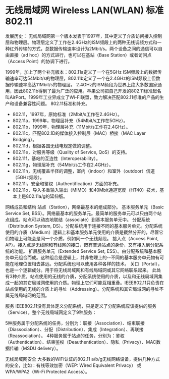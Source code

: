 # 无线局域网 Wireless LAN(WLAN) 标准802.11

发展历史：
无线局域网第一个版本发表于1997年，其中定义了介质访问接入控制层和物理层。物理层定义了工作在2.4GHz的ISM频段上的两种无线调频方式和一种红外传输的方式，总数据传输速率设计为2Mbit/s。两个设备之间的通信可以自由直接（ad hoc）的方式进行，也可以在基站（Base Station）或者访问点（Access Point）的协调下进行。

1999年，加上了两个补充版本：802.11a定义了一个在5GHz ISM频段上的数据传输速率可达54Mbit/s的物理层，802.11b定义了一个在2.4GHz的ISM频段上但数据传输速率高达11Mbit/s的物理层。 2.4GHz的ISM频段为世界上绝大多数国家通用，因此802.11b得到了最为广泛的应用。苹果公司把自己开发的802.11标准起名叫AirPort。1999年工业界成立了Wi-Fi联盟，致力解决匹配802.11标准的产品的生产和设备兼容性问题。 802.11标准和补充。

* 802.11，1997年，原始标准（2Mbit/s工作在2.4GHz）。
* 802.11a，1999年，物理层补充（54Mbit/s工作在5GHz）。
* 802.11b，1999年，物理层补充（11Mbit/s工作在2.4GHz）。
* 802.11c，匹配802.1D的媒体接入控制层（MAC）桥接（MAC Layer Bridging）。
* 802.11d，根据各国无线电规定做的调整。
* 802.11e，对服务等级（Quality of Service, QoS）的支持。
* 802.11f，基站的互连性（Interoperability）。
* 802.11g，物理层补充（54Mbit/s工作在2.4GHz）。
* 802.11h，无线覆盖半径的调整，室内（indoor）和室外（outdoor）信道（5GHz频段）。
* 802.11i，安全和鉴权（Authentification）方面的补充。
* 802.11o，导入多重输入输出（MIMO）和40Mbit通道宽度（HT40）技术，基本上是802.11a/g的延伸版。

网络成员和结构
站点（Station），网络最基本的组成部分。
基本服务单元（Basic Service Set, BSS）。网络最基本的服务单元。最简单的服务单元可以只由两个站点组成。站点可以动态地联结（associate）到基本服务单元中。
分配系统（Distribution System, DS）。分配系统用于连接不同的基本服务单元。分配系统使用的介质（Medium）逻辑上和基本服务单元使用的介质是截然分开的，尽管它们物理上可能会是同一个介质，例如同一个无线频段。
接入点（Access Point, AP）。接入点是无线网和有线网的接口，既有普通站点的身份，又有接入到分配系统的功能。
扩展服务单元（Extended Service Set, ESS）。由分配系统和基本服务单元组合而成。这种组合是逻辑上，并非物理上的--不同的基本服务单元物有可能在地理位置相去甚远。分配系统也可以使用各种各样的技术。
关口（Portal），也是一个逻辑成分。用于将无线局域网和有线局域网或其它网络联系起来。
此处有3种介质，站点使用的无线的介质，分配系统使用的介质，以及和无线局域网集成一起的其它局域网使用的介质。物理上它们可能互相重叠。IEEE802.11只负责在站点使用的无线的介质上的寻址（Addressing）。分配系统和其它局域网的寻址不属无线局域网的范围。

服务
IEEE802.11没有具体定义分配系统，只是定义了分配系统应该提供的服务（Service）。整个无线局域网定义了9种服务：

5种服务属于分配系统的任务，分别为：联接（Association）、结束联接（Diassociation）、分配（Distribution）、集成（Integration）、再联接（Reassociation）。
4种服务属于站点的任务，分别为：鉴权（Authentication）、结束鉴权（Deauthentication）、隐私（Privacy）、MAC数据传输（MSDU delivery）。

无线局域网安全
大多数的WiFi认证的802.11 a/b/g无线网络设备，提供几种方式的安全，比如：有线等效加密（WEP: Wired Equivalent Privacy） 或WPA/WPA2（Wi-Fi Protected Access）。
